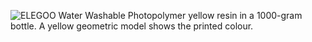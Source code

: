 ﻿![ELEGOO Water Washable Photopolymer yellow resin in a 1000-gram bottle. A yellow geometric model shows the printed colour.](https://m.media-amazon.com/images/I/71d0nQeaXcL._SL1500_.jpg)
